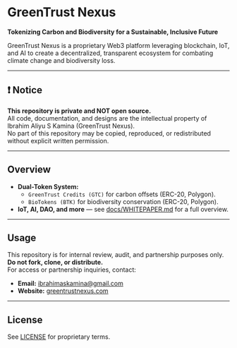 # GreenTrust Nexus

**Tokenizing Carbon and Biodiversity for a Sustainable, Inclusive Future**

GreenTrust Nexus is a proprietary Web3 platform leveraging blockchain, IoT, and AI to create a decentralized, transparent ecosystem for combating climate change and biodiversity loss.

---

## ❗️ Notice

**This repository is private and NOT open source.**  
All code, documentation, and designs are the intellectual property of Ibrahim Aliyu S Kamina (GreenTrust Nexus).  
No part of this repository may be copied, reproduced, or redistributed without explicit written permission.

---

## Overview

- **Dual-Token System:**  
  - `GreenTrust Credits (GTC)` for carbon offsets (ERC-20, Polygon).
  - `BioTokens (BTK)` for biodiversity conservation (ERC-20, Polygon).
- **IoT, AI, DAO, and more** — see [docs/WHITEPAPER.md](docs/WHITEPAPER.md) for a full overview.

---

## Usage

This repository is for internal review, audit, and partnership purposes only.  
**Do not fork, clone, or distribute.**  
For access or partnership inquiries, contact:

- **Email:** ibrahimaskamina@gmail.com
- **Website:** [greentrustnexus.com](https://greentrustnexus.com)

---

## License

See [LICENSE](LICENSE) for proprietary terms.
